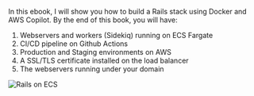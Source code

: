 In this ebook, I will show you how to build a Rails stack using Docker and AWS Copilot. By the end of this book, you will have:

1. Webservers and workers (Sidekiq) running on ECS Fargate
2. CI/CD pipeline on Github Actions
3. Production and Staging environments on AWS
4. A SSL/TLS certificate installed on the load balancer
5. The webservers running under your domain

![Rails on ECS](https://user-images.githubusercontent.com/129698988/235291043-0bcd6e1d-c128-4a8d-a949-343de55aec91.png)
